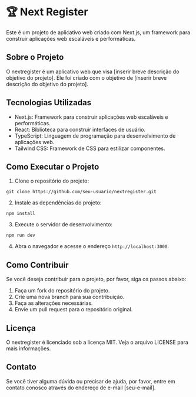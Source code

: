 # 🏆 Next Register

Este é um projeto de aplicativo web criado com Next.js, um framework para construir aplicações web escaláveis e performáticas.

## Sobre o Projeto

O nextregister é um aplicativo web que visa [inserir breve descrição do objetivo do projeto]. Ele foi criado com o objetivo de [inserir breve descrição do objetivo do projeto].

## Tecnologias Utilizadas

* Next.js: Framework para construir aplicações web escaláveis e performáticas.
* React: Biblioteca para construir interfaces de usuário.
* TypeScript: Linguagem de programação para desenvolvimento de aplicações web.
* Tailwind CSS: Framework de CSS para estilizar componentes.

## Como Executar o Projeto

1. Clone o repositório do projeto:
```
git clone https://github.com/seu-usuario/nextregister.git
```
2. Instale as dependências do projeto:
```
npm install
```
3. Execute o servidor de desenvolvimento:
```
npm run dev
```
4. Abra o navegador e acesse o endereço `http://localhost:3000`.

## Como Contribuir

Se você deseja contribuir para o projeto, por favor, siga os passos abaixo:

1. Faça um fork do repositório do projeto.
2. Crie uma nova branch para sua contribuição.
3. Faça as alterações necessárias.
4. Envie um pull request para o repositório original.

## Licença

O nextregister é licenciado sob a licença MIT. Veja o arquivo LICENSE para mais informações.

## Contato

Se você tiver alguma dúvida ou precisar de ajuda, por favor, entre em contato conosco através do endereço de e-mail [seu-e-mail].